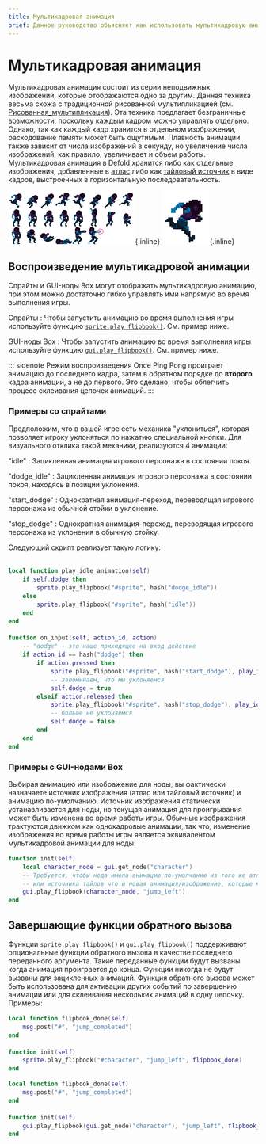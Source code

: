 ```yaml
---
title: Мультикадровая анимация
brief: Данное руководство объясняет как использовать мультикадровую анимацию в Defold.
---
```


# Мультикадровая анимация

Мультикадровая анимация состоит из серии неподвижных изображений, которые отображаются одно за другим. Данная техника весьма схожа с традиционной рисованной мультипликацией (см. [Рисованная_мультипликация](https://ru.wikipedia.org/wiki/Рисованная_мультипликация)). Эта техника предлагает безграничные возможности, поскольку каждым кадром можно управлять отдельно. Однако, так как каждый кадр хранится в отдельном изображении, расходование памяти может быть ощутимым. Плавность анимации также зависит от числа изображений в секунду, но увеличение числа изображений, как правило, увеличивает и объем работы. Мультикадровая анимация в Defold хранится либо как отдельные изображения, добавленные в [атлас](/manuals/atlas) либо как [тайловый источник](/manuals/tilesource) в виде кадров, выстроенных в горизонтальную последовательность.

  ![Animation sheet](images/animation/animsheet.png){.inline}
  ![Run loop](images/animation/runloop.gif){.inline}

## Воспроизведение мультикадровой анимации

Спрайты и GUI-ноды Box могут отображать мультикадровую анимацию, при этом можно достаточно гибко управлять ими напрямую во время выполнения игры.

Спрайты
: Чтобы запустить анимацию во время выполнения игры используйте функцию [`sprite.play_flipbook()`](/ref/sprite/?q=play_flipbook#sprite.play_flipbook:url-id-[complete_function]-[play_properties]). См. пример ниже.

GUI-ноды Box
: Чтобы запустить анимацию во время выполнения игры используйте функцию [`gui.play_flipbook()`](/ref/gui/?q=play_flipbook#gui.play_flipbook:node-animation-[complete_function]-[play_properties]). См. пример ниже.

::: sidenote
Режим воспроизведения Once Ping Pong проиграет анимацию до последнего кадра, затем в обратном порядке до **второго** кадра анимации, а не до первого. Это сделано, чтобы облегчить процесс склеивания цепочек анимаций.
:::

### Примеры со спрайтами

Предположим, что в вашей игре есть механика "уклониться", которая позволяет игроку уклоняться по нажатию специальной кнопки. Для визуального отклика такой механики, реализуются 4 анимации:

"idle"
: Зацикленная анимация игрового персонажа в состоянии покоя.

"dodge_idle"
: Зацикленная анимация игрового персонажа в состоянии покоя, находясь в позиции уклонения.

"start_dodge"
: Однократная анимация-переход, переводящая игрового персонажа из обычной стойки в уклонение.

"stop_dodge"
: Однократная анимация-переход, переводящая игрового персонажа из уклонения в обычную стойку.

Следующий скрипт реализует такую логику:

```lua

local function play_idle_animation(self)
    if self.dodge then
        sprite.play_flipbook("#sprite", hash("dodge_idle"))
    else
        sprite.play_flipbook("#sprite", hash("idle"))
    end
end

function on_input(self, action_id, action)
    -- "dodge" - это наше приходящее на вход действие
    if action_id == hash("dodge") then
        if action.pressed then
            sprite.play_flipbook("#sprite", hash("start_dodge"), play_idle_animation)
            -- запоминаем, что мы уклоняемся
            self.dodge = true
        elseif action.released then
            sprite.play_flipbook("#sprite", hash("stop_dodge"), play_idle_animation)
            -- больше не уклоняемся
            self.dodge = false
        end
    end
end
```

### Примеры с GUI-нодами Box

Выбирая анимацию или изображение для ноды, вы фактически назначаете источник изображения (атлас или тайловый источник) и анимацию по-умолчанию. Источник изображения статически устанавливается для ноды, но текущая анимация для проигрывания может быть изменена во время работы игры. Обычные изображения трактуются движком как однокадровые анимации, так что, изменение изображения во время работы игры является эквивалентом мультикадровой анимации для ноды:

```lua
function init(self)
    local character_node = gui.get_node("character")
    -- Требуется, чтобы нода имела анимацию по-умолчанию из того же атласа
    -- или источника тайлов что и новая анимация/изображение, которые мы проигрываем. 
    gui.play_flipbook(character_node, "jump_left")
end
```


## Завершающие функции обратного вызова

Функции `sprite.play_flipbook()` и `gui.play_flipbook()` поддерживают опциональные функции обратного вызова в качестве последнего переданного аргумента. Такие переданные функции будут вызваны когда анимация проиграется до конца. Функции никогда не будут вызваны для зацикленных анимаций. Функция обратного вызова может быть использована для активации других событий по завершению анимации или для склеивания нескольких анимаций в одну цепочку. Примеры:

```lua
local function flipbook_done(self)
    msg.post("#", "jump_completed")
end

function init(self)
    sprite.play_flipbook("#character", "jump_left", flipbook_done)
end
```

```lua
local function flipbook_done(self)
    msg.post("#", "jump_completed")
end

function init(self)
    gui.play_flipbook(gui.get_node("character"), "jump_left", flipbook_done)
end
```
